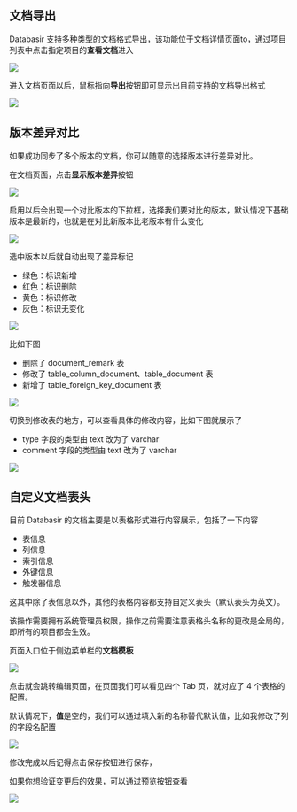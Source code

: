 ## 文档导出

Databasir 支持多种类型的文档格式导出，该功能位于文档详情页面to，通过项目列表中点击指定项目的**查看文档**进入

![](img/project-export1.png)



进入文档页面以后，鼠标指向**导出**按钮即可显示出目前支持的文档导出格式

![](img/project-export2.png)



## 版本差异对比 

如果成功同步了多个版本的文档，你可以随意的选择版本进行差异对比。

在文档页面，点击**显示版本差异**按钮

![](img/doc-diff1.png)

启用以后会出现一个对比版本的下拉框，选择我们要对比的版本，默认情况下基础版本是最新的，也就是在对比新版本比老版本有什么变化

![](img/doc-diff2.png)

选中版本以后就自动出现了差异标记

- 绿色：标识新增
- 红色：标识删除
- 黄色：标识修改
- 灰色：标识无变化

![](img/doc-diff3.png)

比如下图

- 删除了 document_remark 表
- 修改了 table_column_document、table_document 表
- 新增了 table_foreign_key_document 表

![](img/doc-diff4.png)

切换到修改表的地方，可以查看具体的修改内容，比如下图就展示了

- type 字段的类型由  text 改为了 varchar
- comment 字段的类型由 text 改为了 varchar

![](img/doc-diff5.png)



## 自定义文档表头

目前 Databasir 的文档主要是以表格形式进行内容展示，包括了一下内容

- 表信息
- 列信息
- 索引信息
- 外键信息
- 触发器信息

这其中除了表信息以外，其他的表格内容都支持自定义表头（默认表头为英文）。

该操作需要拥有系统管理员权限，操作之前需要注意表格头名称的更改是全局的，即所有的项目都会生效。

页面入口位于侧边菜单栏的**文档模板**

![](img/template-edit1.png)



点击就会跳转编辑页面，在页面我们可以看见四个 Tab 页，就对应了 4 个表格的配置。

默认情况下，**值**是空的，我们可以通过填入新的名称替代默认值，比如我修改了列的字段名配置

![](img/template-edit2.png)

修改完成以后记得点击保存按钮进行保存，

如果你想验证变更后的效果，可以通过预览按钮查看

![](img/template-edit3.png)